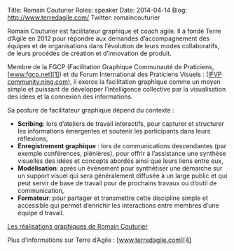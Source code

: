 Title: Romain Couturier
Roles: speaker
Date: 2014-04-14
Blog: http://www.terredagile.com/
Twitter: romaincouturier

Romain Couturier est facilitateur graphique et coach agile. Il a fondé Terre d’Agile en 2012 pour répondre aux demandes d’accompagnement des équipes et de organisations dans l’évolution de leurs modes collaboratifs, de leurs procédés de création et d’innovation de produit.

Membre de la FGCP (Facilitation Graphique Communauté de Praticiens,[www.fgcp.net][1]) et du Forum International des Praticiens Visuels : ([IFVP community.ning.com][2]), il exerce la facilitation graphique comme un moyen simple et puissant de développer l’intelligence collective par la visualisation des idées et la connexion des informations.

Sa posture de facilitateur graphique dépend du contexte : 

* **Scribing**: lors d’ateliers de travail interactifs, pour capturer et structurer les informations émergentes et soutenir les participants dans leurs réflexions,
* **Enregistrement graphique** : lors de communications descendantes (par exemple conférences, plénières), pour offrir à l’assistance une synthèse visuelles des idées et concepts abordés ainsi que leurs liens entre eux,
* **Modélisation**: après un événement pour synthétiser une démarche sur un support visuel qui sera généralement diffusée à un large public et qui peut servir de base de travail pour de prochains travaux ou d’outil de communication,
* **Formateur**: pour partager et transmettre cette discipline simple et accessible qui permet d’enrichir les interactions entre membres d’une équipe d travail.

[Les réalisations graphiques de Romain Couturier][3]

Plus d’informations sur Terre d’Agile : [www.terredagile.com][4]

[1]:http://www.fgcp.net
[2]:http://ifvpcommunity.ning.com
[3]:http://www.fgcp.net/Romain%20Couturier
[4]:http://www.terredagile.com

